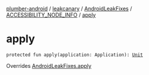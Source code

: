 [plumber-android](../../../index.md) / [leakcanary](../../index.md) / [AndroidLeakFixes](../index.md) / [ACCESSIBILITY_NODE_INFO](index.md) / [apply](./apply.md)

# apply

`protected fun apply(application: Application): `[`Unit`](https://kotlinlang.org/api/latest/jvm/stdlib/kotlin/-unit/index.html)

Overrides [AndroidLeakFixes.apply](../apply.md)

